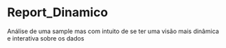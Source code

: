 # Report_Dinamico
Análise de uma sample mas com intuito de se ter uma visão mais dinâmica e interativa sobre os dados
